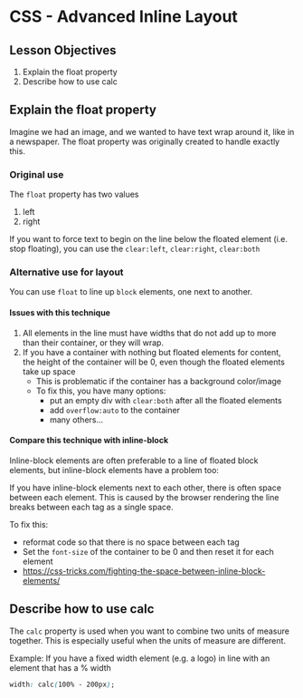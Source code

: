 # CSS - Advanced Inline Layout

## Lesson Objectives

1. Explain the float property
1. Describe how to use calc

## Explain the float property

Imagine we had an image, and we wanted to have text wrap around it, like in a newspaper.  The float property was originally created to handle exactly this.

### Original use

The `float` property has two values

1. left
1. right

If you want to force text to begin on the line below the floated element (i.e. stop floating), you can use the `clear:left`, `clear:right`, `clear:both`

### Alternative use for layout

You can use `float` to line up `block` elements, one next to another.

#### Issues with this technique

1. All elements in the line must have widths that do not add up to more than their container, or they will wrap.
1. If you have a container with nothing but floated elements for content, the height of the container will be 0, even though the floated elements take up space
	- This is problematic if the container has a background color/image
	- To fix this, you have many options:
		- put an empty div with `clear:both` after all the floated elements
		- add `overflow:auto` to the container
		- many others...

#### Compare this technique with inline-block

Inline-block elements are often preferable to a line of floated block elements, but inline-block elements have a problem too:

If you have inline-block elements next to each other, there is often space between each element.  This is caused by the browser rendering the line breaks between each tag as a single space.

To fix this:
- reformat code so that there is no space between each tag
- Set the `font-size` of the container to be 0 and then reset it for each element
- https://css-tricks.com/fighting-the-space-between-inline-block-elements/

## Describe how to use calc

The `calc` property is used when you want to combine two units of measure together.  This is especially useful when the units of measure are different.

Example:
If you have a fixed width element (e.g. a logo) in line with an element that has a % width

```css
width: calc(100% - 200px);
```

